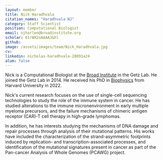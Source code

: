 ```yaml
---
layout: member
title: Nick Haradhvala
citation_names: "Haradhvala NJ" 
category: Staff Scientist
position: Computational Biologist
email: njharlen@broadinstitute.org
scholar: 01rWX2oAAAAJ&hl
github: 
image: /assets/images/team/Nick_Haradhvala.jpg
cv:
linkedin: nicholas-haradhvala-28091a24
alum: false
---
```


Nick is a Computational Biologist at the [Broad Institute] in the Getz Lab. He joined the Getz Lab in 2014. He received his PhD in [Biophysics] from Harvard University in 2022. 

Nick's current research focuses on the use of single-cell sequencing technologies to study the role of the immune system in cancer. He has studied alterations to the immune micronenvironment in early multiple myeloma precursors, and the failure mechanisms of chimeric antigen receptor (CAR)-T cell therapy in high-grade lymphomas.

In addition, he has interests studying the mechanisms of DNA damage and repair processes through analysis of their mutational patterns. His works have included the characterization of the strand-asymmetric footprints induced by replication- and transcription-associated processes, and identification of the mutational signatures present in cancer as part of the Pan-cancer Analysis of Whole Genomes (PCAWG) project. 

[Broad Institute]: http://www.broadinstitute.org
[Biophysics]: https://biophysics.fas.harvard.edu/
